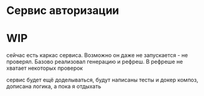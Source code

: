 # Сервис авторизации

# WIP
сейчас есть каркас сервиса. Возможно он даже не запускается - не проверял.
Базово реализовал генерацию и рефреш. В рефреше не хватает некоторых проверок

сервис будет ещё доделываться, будут написаны тесты и докер композ, дописана логика, а пока я отдыхать